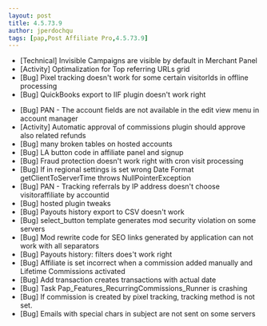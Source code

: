 ```yaml
---
layout: post
title: 4.5.73.9
author: jperdochqu
tags: [pap,Post Affiliate Pro,4.5.73.9]
---
```


- [Technical] Invisible Campaigns are visible by default in Merchant Panel
- [Activity] Optimalization for Top referring URLs grid
- [Bug] Pixel tracking doesn't work for some certain visitorIds in offline processing
- [Bug] QuickBooks export to IIF plugin doesn't work right

<!--more-->

- [Bug] PAN - The account fields are not available in the edit view menu in account manager
- [Activity] Automatic approval of commissions plugin should approve also related refunds
- [Bug] many broken tables on hosted accounts
- [Bug] LA button code in affiliate panel and signup
- [Bug] Fraud protection doesn't work right with cron visit processing
- [Bug] If in regional settings is set wrong Date Format getClientToServerTime throws NullPointerException
- [Bug] PAN - Tracking referrals by IP address doesn't choose visitoraffiliate by accountid
- [Bug] hosted plugin tweaks
- [Bug] Payouts history export to CSV doesn't work
- [Bug] select_button template generates mod security violation on some servers
- [Bug] Mod rewrite code for SEO links generated by application can not work with all separators
- [Bug] Payouts history: filters does't work right
- [Bug] Affiliate is set incorrect when a commission added manually and Lifetime Commissions activated
- [Bug] Add transaction creates transactions with actual date
- [Bug] Task Pap_Features_RecurringCommissions_Runner is crashing
- [Bug] If commission is created by pixel tracking, tracking method is not set.
- [Bug] Emails with special chars in subject are not sent on some servers
